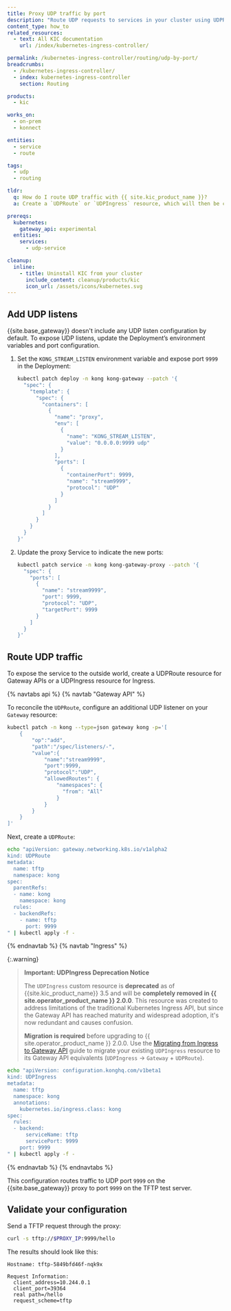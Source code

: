 ```yaml
---
title: Proxy UDP traffic by port
description: "Route UDP requests to services in your cluster using UDPRoute or UDPIngress"
content_type: how_to
related_resources:
  - text: All KIC documentation
    url: /index/kubernetes-ingress-controller/

permalink: /kubernetes-ingress-controller/routing/udp-by-port/
breadcrumbs:
  - /kubernetes-ingress-controller/
  - index: kubernetes-ingress-controller
    section: Routing

products:
  - kic

works_on:
  - on-prem
  - konnect

entities:
  - service
  - route

tags:
  - udp
  - routing

tldr:
  q: How do I route UDP traffic with {{ site.kic_product_name }}?
  a: Create a `UDPRoute` or `UDPIngress` resource, which will then be converted in to a [{{ site.base_gateway }} Service](/gateway/entities/service/) and [Route](/gateway/entities/route/).

prereqs:
  kubernetes:
    gateway_api: experimental
  entities:
    services:
      - udp-service

cleanup:
  inline:
    - title: Uninstall KIC from your cluster
      include_content: cleanup/products/kic
      icon_url: /assets/icons/kubernetes.svg
---
```


## Add UDP listens

{{site.base_gateway}} doesn't include any UDP listen configuration by default. To expose UDP listens, update the Deployment’s environment variables and port configuration.

1. Set the `KONG_STREAM_LISTEN` environment variable and expose port `9999` in the Deployment:

    ```bash
    kubectl patch deploy -n kong kong-gateway --patch '{
      "spec": {
        "template": {
          "spec": {
            "containers": [
              {
                "name": "proxy",
                "env": [
                  {
                    "name": "KONG_STREAM_LISTEN",
                    "value": "0.0.0.0:9999 udp"
                  }
                ],
                "ports": [
                  {
                    "containerPort": 9999,
                    "name": "stream9999",
                    "protocol": "UDP"
                  }
                ]
              }
            ]
          }
        }
      }
    }'
    ```

1.  Update the proxy Service to indicate the new ports:

    ```bash
    kubectl patch service -n kong kong-gateway-proxy --patch '{
      "spec": {
        "ports": [
          {
            "name": "stream9999",
            "port": 9999,
            "protocol": "UDP",
            "targetPort": 9999
          }
        ]
      }
    }'
    ```

## Route UDP traffic

To expose the service to the outside world, create a UDPRoute resource for Gateway APIs or a UDPIngress resource for Ingress.

{% navtabs api %}
{% navtab "Gateway API" %}

To reconcile the `UDPRoute`, configure an additional UDP listener on your `Gateway` resource:

```bash
kubectl patch -n kong --type=json gateway kong -p='[
    {
        "op":"add",
        "path":"/spec/listeners/-",
        "value":{
            "name":"stream9999",
            "port":9999,
            "protocol":"UDP",
            "allowedRoutes": {
                "namespaces": {
                  "from": "All"
                }
            }
        }
    }
]'
```

Next, create a `UDPRoute`:

```bash
echo "apiVersion: gateway.networking.k8s.io/v1alpha2
kind: UDPRoute
metadata:
  name: tftp
  namespace: kong
spec:
  parentRefs:
  - name: kong
    namespace: kong
  rules:
  - backendRefs:
    - name: tftp
      port: 9999
" | kubectl apply -f -
```

{% endnavtab %}
{% navtab "Ingress" %}

{:.warning}
> **Important: UDPIngress Deprecation Notice**
>
> The `UDPIngress` custom resource is **deprecated** as of {{site.kic_product_name}} 3.5 and will be **completely removed in {{ site.operator_product_name }} 2.0.0**. This resource was created to address limitations of the traditional Kubernetes Ingress API, but since the Gateway API has reached maturity and widespread adoption, it's now redundant and causes confusion.
>
> **Migration is required** before upgrading to {{ site.operator_product_name }} 2.0.0. Use the [Migrating from Ingress to Gateway API](/kubernetes-ingress-controller/migrate/ingress-to-gateway/) guide to migrate your existing `UDPIngress` resource to its Gateway API equivalents (`UDPIngress` → `Gateway` + `UDPRoute`).

```bash
echo "apiVersion: configuration.konghq.com/v1beta1
kind: UDPIngress
metadata:
  name: tftp
  namespace: kong
  annotations:
    kubernetes.io/ingress.class: kong
spec:
  rules:
  - backend:
      serviceName: tftp
      servicePort: 9999
    port: 9999
" | kubectl apply -f -
```

{% endnavtab %}
{% endnavtabs %}

This configuration routes traffic to UDP port `9999` on the
{{site.base_gateway}} proxy to port `9999` on the TFTP test server.

## Validate your configuration

Send a TFTP request through the proxy:

```bash
curl -s tftp://$PROXY_IP:9999/hello
```

The results should look like this:

```text
Hostname: tftp-5849bfd46f-nqk9x

Request Information:
  client_address=10.244.0.1
  client_port=39364
  real path=/hello
  request_scheme=tftp
```

